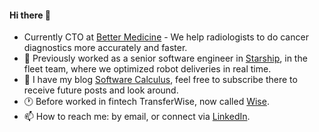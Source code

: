 #### Hi there 👋 
* Currently CTO at [Better Medicine](https://bettermedicine.ai) - We help radiologists to do cancer diagnostics more accurately and faster.
* 🔭 Previously worked as a senior software engineer in [Starship](https://starship.xyz), in the fleet team, where we optimized robot deliveries in real time. 
* 💬 I have my blog [Software Calculus](http://softwarecalculus.com/), feel free to subscribe there to receive future posts and look around.
* :clock1: Before worked in fintech TransferWise, now called [Wise](https://wise.com). 
* 📫 How to reach me: by email, or connect via [LinkedIn](https://www.linkedin.com/in/vitalii-lakusta-0b2094a5/).

<!--
**VitaliiLakusta/VitaliiLakusta** is a ✨ _special_ ✨ repository because its `README.md` (this file) appears on your GitHub profile.

Here are some ideas to get you started:

- 🔭 I’m currently working on ...
- 🌱 I’m currently learning ...
- 👯 I’m looking to collaborate on ...
- 🤔 I’m looking for help with ...
- 💬 Ask me about ...
- 📫 How to reach me: ...
- 😄 Pronouns: ...
- ⚡ Fun fact: ...
-->

